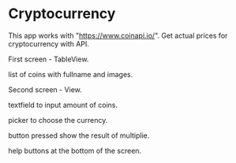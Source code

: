 # Cryptocurrency

This app works with "https://www.coinapi.io/".
Get actual prices for cryptocurrency with API.

First screen - TableView. 

  list of coins with fullname and images.
  
  
  
Second screen - View.

  textfield to input amount of coins.
  
  picker to choose the currency.
  
  button pressed show the result of multiplie.
  
  help buttons at the bottom of the screen.
  
  
 
